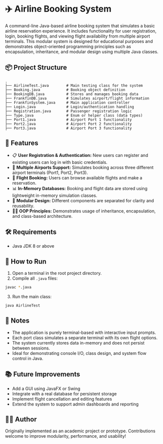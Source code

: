 # ✈️ Airline Booking System

A command-line Java-based airline booking system that simulates a basic airline reservation experience. It includes functionality for user registration, login, booking flights, and viewing flight availability from multiple airport terminals. This modular system is designed for educational purposes and demonstrates object-oriented programming principles such as encapsulation, inheritance, and modular design using multiple Java classes.

## 📦 Project Structure

```
.
├── AirlineTest.java        # Main testing class for the system
├── Booking.java            # Booking object definition
├── BookingDB.java          # Stores and manages booking data
├── FrankfinDB.java         # Simulates airport/flight information
├── FrankfinSystem.java     # Main application controller
├── Login.java              # Login/authentication handling
├── Registration.java       # Passenger registration logic
├── Type.java               # Enum or helper class (data types)
├── Port1.java              # Airport Port 1 functionality
├── Port2.java              # Airport Port 2 functionality
├── Port3.java              # Airport Port 3 functionality
```

## 🚀 Features

- 📋 **User Registration & Authentication:** New users can register and existing users can log in with basic credentials.
- 🧭 **Multiple Airports Support:** Simulates booking across three different airport terminals (Port1, Port2, Port3).
- 🎫 **Flight Booking:** Users can browse available flights and make a reservation.
- 📊 **In-Memory Databases:** Booking and flight data are stored using lightweight in-memory simulation classes.
- 🔄 **Modular Design:** Different components are separated for clarity and reusability.
- 👨‍💻 **OOP Principles:** Demonstrates usage of inheritance, encapsulation, and class-based architecture.

## 🛠️ Requirements

- Java JDK 8 or above

## 🧪 How to Run

1. Open a terminal in the root project directory.
2. Compile all `.java` files:
```bash
javac *.java
```
3. Run the main class:
```bash
java AirlineTest
```

## 📌 Notes

- The application is purely terminal-based with interactive input prompts.
- Each port class simulates a separate terminal with its own flight options.
- The system currently stores data in-memory and does not persist between sessions.
- Ideal for demonstrating console I/O, class design, and system flow control in Java.

## 📚 Future Improvements

- Add a GUI using JavaFX or Swing
- Integrate with a real database for persistent storage
- Implement flight cancellation and editing features
- Extend the system to support admin dashboards and reporting

## 👨‍💻 Author

Originally implemented as an academic project or prototype. Contributions welcome to improve modularity, performance, and usability!
